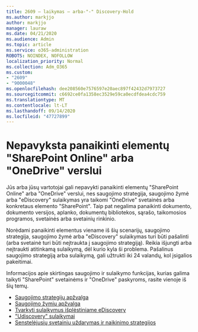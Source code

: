```yaml
---
title: 2609 – laikymas – arba-"-" Discovery-Hold
ms.author: markjjo
author: markjjo
manager: lauraw
ms.date: 04/21/2020
ms.audience: Admin
ms.topic: article
ms.service: o365-administration
ROBOTS: NOINDEX, NOFOLLOW
localization_priority: Normal
ms.collection: Adm_O365
ms.custom:
- "2609"
- "9000048"
ms.openlocfilehash: dee208560e7576597e20aec897f42432d7973727
ms.sourcegitcommit: c6692ce0fa1358ec3529e59ca0ecdfdea4cdc759
ms.translationtype: MT
ms.contentlocale: lt-LT
ms.lasthandoff: 09/14/2020
ms.locfileid: "47727899"
---
```

# <a name="unable-to-delete-items-in-sharepoint-online-or-onedrive-for-business"></a>Nepavyksta panaikinti elementų "SharePoint Online" arba "OneDrive" verslui

Jūs arba jūsų vartotojai gali nepavykti panaikinti elementų "SharePoint Online" arba "OneDrive" verslui, nes saugojimo strategija, saugojimo žymė arba "eDiscovery" sulaikymas yra taikomi "OneDrive" svetainės arba konkretaus elemento "SharePoint". Taip pat negalima panaikinti dokumento, dokumento versijos, aplanko, dokumentų bibliotekos, sąrašo, taikomosios programos, svetainės arba svetainių rinkinio. 

Norėdami panaikinti elementus viename iš šių scenarijų, saugojimo strategija, saugojimo žymė arba "eDiscovery" sulaikymas turi būti pašalinti (arba svetainė turi būti neįtraukta į saugojimo strategiją). Reikia išjungti arba neįtraukti atitinkamą sulaikymą, dėl kurio kyla ši problema. Pašalinus saugojimo strategiją arba sulaikymą, gali užtrukti iki 24 valandų, kol įsigalios pakeitimai. 

Informacijos apie skirtingas saugojimo ir sulaikymo funkcijas, kurias galima taikyti "SharePoint" svetainėms ir "OneDrive" paskyroms, rasite vienoje iš šių temų.

- [Saugojimo strategijų apžvalga](https://docs.microsoft.com/microsoft-365/compliance/retention-policies)
- [Saugojimo žymių apžvalga](https://docs.microsoft.com/microsoft-365/compliance/labels)
- [Tvarkyti sulaikymus išplėstiniame eDiscovery](https://docs.microsoft.com/microsoft-365/compliance/managing-holds)
- ["Udiscovery" sulaikymai](https://docs.microsoft.com/microsoft-365/compliance/ediscovery-cases#step-4-place-content-locations-on-hold)
- [Senstelėjusių svetainių uždarymas ir naikinimo strategijos](https://support.office.com/article/Use-policies-for-site-closure-and-deletion-A8280D82-27FD-48C5-9ADF-8A5431208BA5)